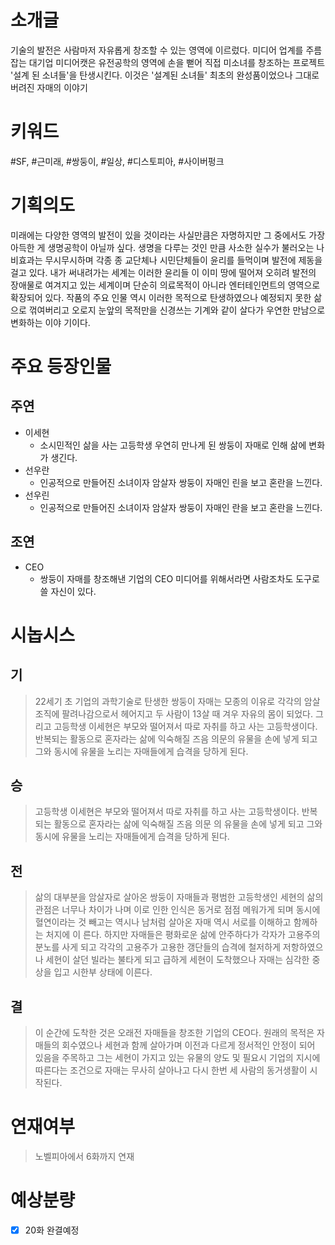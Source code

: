 # 소개글
기술의 발전은 사람마저 자유롭게 창조할 수 있는 영역에 이르렀다. 미디어 업계를 주름잡는 대기업 미디어캣은 유전공학의 영역에 손을 뻗어 직접 미소녀를 창조하는 프로젝트 '설계 된 소녀들'을 탄생시킨다. 이것은 '설계된 소녀들' 최초의 완성품이었으나 그대로 버려진 자매의 이야기

# 키워드
#SF, #근미래, #쌍둥이, #일상, #디스토피아, #사이버펑크


# 기획의도
미래에는 다양한 영역의 발전이 있을 것이라는 사실만큼은 자명하지만 그 중에서도 가장 아득한 게 생명공학이 아닐까 싶다. 생명을 다루는 것인 만큼 사소한 실수가 불러오는 나비효과는 무시무시하며 각종 종 교단체나 시민단체들이 윤리를 들먹이며 발전에 제동을 걸고 있다. 내가 써내려가는 세계는 이러한 윤리들 이 이미 땅에 떨어져 오히려 발전의 장애물로 여겨지고 있는 세계이며 단순히 의료목적이 아니라 엔터테인먼트의 영역으로 확장되어 있다. 작품의 주요 인물 역시 이러한 목적으로 탄생하였으나 예정되지 못한 삶으로 꺾여버리고 오로지 눈앞의 목적만을 신경쓰는 기계와 같이 살다가 우연한 만남으로 변화하는 이야
기이다.

# 주요 등장인물
## 주연
+ 이세현
	+ 소시민적인 삶을 사는 고등학생 우연히 만나게 된 쌍둥이 자매로 인해 삶에 변화가 생긴다.
+ 선우란
	* 인공적으로 만들어진 소녀이자 암살자 쌍둥이 자매인 린을 보고 혼란을 느낀다. 
+ 선우린
	+ 인공적으로 만들어진 소녀이자 암살자 쌍둥이 자매인 란을 보고 혼란을 느낀다.
## 조연
+ CEO
	+ 쌍둥이 자매를 창조해낸 기업의 CEO 미디어를 위해서라면 사람조차도 도구로 쓸 자신이 있다.

# 시놉시스

## 기
>22세기 초 기업의 과학기술로 탄생한 쌍둥이 자매는 모종의 이유로 각각의 암살조직에 팔려나감으로서 헤어지고 두 사람이 13살 때 겨우 자유의 몸이 되었다. 그리고 고등학생 이세현은 부모와 떨어져서 따로 자취를 하고 사는 고등학생이다. 반복되는 활동으로 혼자라는 삶에 익숙해질 즈음 의문의 유물을 손에 넣게 되고 그와 동시에 유물을 노리는 자매들에게 습격을 당하게 된다.
## 승
>고등학생 이세현은 부모와 떨어져서 따로 자취를 하고 사는 고등학생이다. 반복되는 활동으로 혼자라는 삶에 익숙해질 즈음 의문 의 유물을 손에 넣게 되고 그와 동시에 유물을 노리는 자매들에게 습격을 당하게 된다.
## 전
>삶의 대부분을 암살자로 살아온 쌍둥이 자매들과 평범한 고등학생인 세현의 삶의 관점은 너무나 차이가 나며 이로 인한 인식은 동거로 점점 메워가게 되며 동시에 혈연이라는 것 빼고는 역시나 남처럼 살아온 자매 역시 서로를 이해하고 함께하는 처지에 이 른다. 하지만 자매들은 평화로운 삶에 안주하다가 각자가 고용주의 분노를 사게 되고 각각의 고용주가 고용한 갱단들의 습격에 철저하게 저항하였으나 세현이 살던 빌라는 불타게 되고 급하게 세현이 도착했으나 자매는 심각한 중상을 입고 시한부 상태에 이른다.
## 결
>이 순간에 도착한 것은 오래전 자매들을 창조한 기업의 CEO다. 원래의 목적은 자매들의 회수였으나 세현과 함께 살아가며 이전과 다르게 정서적인 안정이 되어 있음을 주목하고 그는 세현이 가지고 있는 유물의 양도 및 필요시 기업의 지시에 따른다는 조건으로 자매는 무사히 살아나고 다시 한번 세 사람의 동거생활이 시작된다.

# 연재여부
>노벨피아에서 6화까지 연재

# 예상분량
* [x] 20화 완결예정
